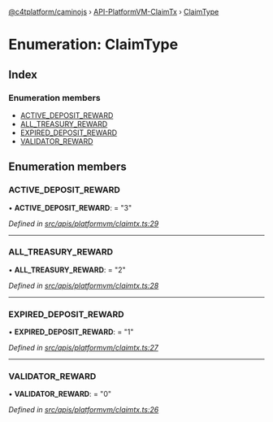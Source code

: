 [@c4tplatform/caminojs](../api.md) › [API-PlatformVM-ClaimTx](../modules/api_platformvm_claimtx.md) › [ClaimType](api_platformvm_claimtx.claimtype.md)

# Enumeration: ClaimType

## Index

### Enumeration members

* [ACTIVE_DEPOSIT_REWARD](api_platformvm_claimtx.claimtype.md#active_deposit_reward)
* [ALL_TREASURY_REWARD](api_platformvm_claimtx.claimtype.md#all_treasury_reward)
* [EXPIRED_DEPOSIT_REWARD](api_platformvm_claimtx.claimtype.md#expired_deposit_reward)
* [VALIDATOR_REWARD](api_platformvm_claimtx.claimtype.md#validator_reward)

## Enumeration members

###  ACTIVE_DEPOSIT_REWARD

• **ACTIVE_DEPOSIT_REWARD**: = "3"

*Defined in [src/apis/platformvm/claimtx.ts:29](https://github.com/chain4travel/caminojs/blob/ac57b5af/src/apis/platformvm/claimtx.ts#L29)*

___

###  ALL_TREASURY_REWARD

• **ALL_TREASURY_REWARD**: = "2"

*Defined in [src/apis/platformvm/claimtx.ts:28](https://github.com/chain4travel/caminojs/blob/ac57b5af/src/apis/platformvm/claimtx.ts#L28)*

___

###  EXPIRED_DEPOSIT_REWARD

• **EXPIRED_DEPOSIT_REWARD**: = "1"

*Defined in [src/apis/platformvm/claimtx.ts:27](https://github.com/chain4travel/caminojs/blob/ac57b5af/src/apis/platformvm/claimtx.ts#L27)*

___

###  VALIDATOR_REWARD

• **VALIDATOR_REWARD**: = "0"

*Defined in [src/apis/platformvm/claimtx.ts:26](https://github.com/chain4travel/caminojs/blob/ac57b5af/src/apis/platformvm/claimtx.ts#L26)*
